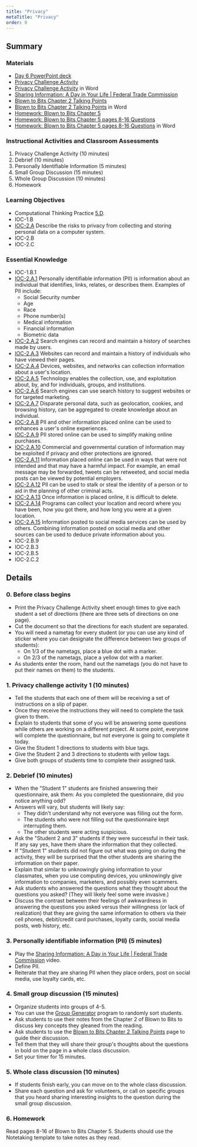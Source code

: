 ```yaml
---
title: "Privacy"
metaTitle: "Privacy"
order: 0
---
```


## Summary

### Materials 

* [Day 6 PowerPoint deck](https://1drv.ms/w/s!AqsgsTyHBmRBj1uJPCezFpCjkQIn?e=IBsgjC)
* [Privacy Challenge Activity](/unit-4/day-6/privacy-challenge-activity)
* [Privacy Challenge Activity](https://1drv.ms/w/s!AqsgsTyHBmRBj0-vqaFJaPFw84hl?e=PI4kBl) in Word 
* [Sharing Information: A Day in Your Life | Federal Trade Commission](https://youtu.be/O5OsQsB7Hg4)
* [Blown to Bits Chapter 2 Talking Points](/unit-4/day-6/blown-to-bits-talking-points)
* [Blown to Bits Chapter 2 Talking Points](https://1drv.ms/w/s!AqsgsTyHBmRBj01a32gAyjQzrIip?e=y4Qjos) in Word
* [Homework: Blown to Bits Chapter 5](https://1drv.ms/w/s!AqsgsTyHBmRBj0w2E5kfNEeagzsD?e=Ycgg51)
* [Homework: Blown to Bits Chapter 5 pages 8-16 Questions](/unit-4/day-6/homework)
* [Homework: Blown to Bits Chapter 5 pages 8-16 Questions](https://1drv.ms/w/s!AqsgsTyHBmRBj0510oacVZLljaYp?e=S5rZRU) in Word

### Instructional Activities and Classroom Assessments

1. Privacy Challenge Activity (10 minutes)
2. Debrief (10 minutes)
3. Personally Identifiable Information (5 minutes)
4. Small Group Discussion (15 minutes)
5. Whole Group Discussion (10 minutes)
6. Homework

### Learning Objectives 

* Computational Thinking Practice [5.D](https://apcentral.collegeboard.org/pdf/ap-computer-science-principles-course-and-exam-description.pdf#page=23).
* IOC-1.B
* [IOC-2.A](https://apcentral.collegeboard.org/pdf/ap-computer-science-principles-course-and-exam-description.pdf#page=128) Describe the risks to privacy from collecting and storing personal data on a computer system.
* IOC-2.B
* IOC-2.C

### Essential Knowledge

* IOC-1.B.1
* [IOC-2.A.1](https://apcentral.collegeboard.org/pdf/ap-computer-science-principles-course-and-exam-description.pdf#page=128) Personally identifiable information (PII) is information about an individual that identifies, links, relates, or describes them. Examples of PII include:
    * Social Security number 
    * Age
    * Race 
    * Phone number(s)
    * Medical information
    * Financial information
    * Biometric data 
* [IOC-2.A.2](https://apcentral.collegeboard.org/pdf/ap-computer-science-principles-course-and-exam-description.pdf#page=128) Search engines can record and maintain a history of searches made by users. 
* [IOC-2.A.3](https://apcentral.collegeboard.org/pdf/ap-computer-science-principles-course-and-exam-description.pdf#page=128) Websites can record and maintain a history of individuals who have viewed their pages.
* [IOC-2.A.4](https://apcentral.collegeboard.org/pdf/ap-computer-science-principles-course-and-exam-description.pdf#page=128) Devices, websites, and networks can collection information about a user's location. 
* [IOC-2.A.5](https://apcentral.collegeboard.org/pdf/ap-computer-science-principles-course-and-exam-description.pdf#page=128) Technology enables the collection, use, and exploitation about, by, and for individuals, groups, and institutions. 
* [IOC-2.A.6](https://apcentral.collegeboard.org/pdf/ap-computer-science-principles-course-and-exam-description.pdf#page=129) Search engines can use search history to suggest websites or for targeted marketing.
* [IOC-2.A.7](https://apcentral.collegeboard.org/pdf/ap-computer-science-principles-course-and-exam-description.pdf#page=129) Disparate personal data, such as geolocation, cookies, and browsing history, can be aggregated to create knowledge about an individual.
* [IOC-2.A.8](https://apcentral.collegeboard.org/pdf/ap-computer-science-principles-course-and-exam-description.pdf#page=129) PII and other information placed online can be used to enhances a user's online experiences. 
* [IOC-2.A.9](https://apcentral.collegeboard.org/pdf/ap-computer-science-principles-course-and-exam-description.pdf#page=129) PII stored online can be used to simplify making online purchases.
* [IOC-2.A.10](https://apcentral.collegeboard.org/pdf/ap-computer-science-principles-course-and-exam-description.pdf#page=129) Commercial and governmental curation of information may be exploited if privacy and other protections are ignored.  
* [IOC-2.A.11](https://apcentral.collegeboard.org/pdf/ap-computer-science-principles-course-and-exam-description.pdf#page=129) Information placed online can be used in ways that were not intended and that may have a harmful impact. For example, an email message may be forwarded, tweets can be retweeted, and social media posts can be viewed by potential employers.
* [IOC-2.A.12](https://apcentral.collegeboard.org/pdf/ap-computer-science-principles-course-and-exam-description.pdf#page=129) PII can be used to stalk or steal the identity of a person or to aid in the planning of other criminal acts.
* [IOC-2.A.13](https://apcentral.collegeboard.org/pdf/ap-computer-science-principles-course-and-exam-description.pdf#page=129) Once information is placed online, it is difficult to delete.
* [IOC-2.A.14](https://apcentral.collegeboard.org/pdf/ap-computer-science-principles-course-and-exam-description.pdf#page=129) Programs can collect your location and record where you have been, how you got there, and how long you were at a given location.
* [IOC-2.A.15](https://apcentral.collegeboard.org/pdf/ap-computer-science-principles-course-and-exam-description.pdf#page=129) Information posted to social media services can be used by others. Combining information posted on social media and other sources can be used to deduce private information about you. 
* IOC-2.B.9
* IOC-2.B.3
* IOC-2.B.5
* IOC-2.C.2

## Details

### 0. Before class begins

* Print the Privacy Challenge Activity sheet enough times to give each student a set of directions (there are three sets of directions on one page).
* Cut the document so that the directions for each student are separated.
* You will need a nametag for every student (or you can use any kind of sticker where you can designate the difference between two groups of students):
    * On 1/3 of the nametags, place a blue dot with a marker.
    * On 2/3 of the nametags, place a yellow dot with a marker.
* As students enter the room, hand out the nametags (you do not have to put their names on them) to the students.

### 1. Privacy challenge activity 1 (10 minutes)

* Tell the students that each one of them will be receiving a set of instructions on a slip of paper.
* Once they receive the instructions they will need to complete the task given to them.
* Explain to students that some of you will be answering some questions while others are working on a different project. At some point, everyone will complete the questionnaire, but not everyone is going to complete it today.
* Give the Student 1 directions to students with blue tags.
* Give the Student 2 and 3 directions to students with yellow tags.
* Give both groups of students time to complete their assigned task.

### 2. Debrief (10 minutes)

* When the "Student 1" students are finished answering their questionnaire, ask them: As you completed the questionnaire, did you notice anything odd?
* Answers will vary, but students will likely say:
    * They didn't understand why not everyone was filling out the form.
    * The students who were not filling out the questionnaire kept interrupting them.
    * The other students were acting suspicious.
* Ask the "Student 2 and 3" students if they were successful in their task. If any say yes, have them share the information that they collected.
* If "Student 1" students did not figure out what was going on during the activity, they will be surprised that the other students are sharing the information on their paper.
* Explain that similar to unknowingly giving information to your classmates, when you use computing devices, you unknowingly give information to companies, marketers, and possibly even scammers.
* Ask students who answered the questions what they thought about the questions you asked? (They will likely feel some were invasive.)
* Discuss the contrast between their feelings of awkwardness in answering the questions you asked versus their willingness (or lack of realization) that they are giving the same information to others via their cell phones, debit/credit card purchases, loyalty cards, social media posts, web history, etc.

### 3. Personally identifiable information (PII) (5 minutes)

* Play the [Sharing Information: A Day in Your Life | Federal Trade Commission]() video.
* Define PII.
* Reiterate that they are sharing PII when they place orders, post on social media, use loyalty cards, etc.

### 4. Small group discussion (15 minutes)

* Organize students into groups of 4-5.
* You can use the [Group Generator]() program to randomly sort students.
* Ask students to use their notes from the Chapter 2 of Blown to Bits to discuss key concepts they gleaned from the reading.
* Ask students to use the [Blown to Bits Chapter 2 Talking Points]() page to guide their discussion.
* Tell them that they will share their group's thoughts about the questions in bold on the page in a whole class discussion.
* Set your timer for 15 minutes.

### 5. Whole class discussion (10 minutes)

* If students finish early, you can move on to the whole class discussion.
* Share each question and ask for volunteers, or call on specific groups that you heard sharing interesting insights to the question during the small group discussion.

### 6. Homework

Read pages 8-16 of Blown to Bits Chapter 5.
Students should use the Notetaking template to take notes as they read.